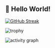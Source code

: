 ## 👋 Hello World!

<!-- 📈 Streak Stats -->
[![GitHub Streak](https://streak-stats.demolab.com/?user=Berry7028&theme=tokyonight&hide_border=true)](https://github.com/Berry7028)  <!-- ダイナミックな貢献ストリーク :contentReference[oaicite:1]{index=1} -->
<!-- 🏆 GitHub Profile Trophy -->
![trophy](https://github-profile-trophy.vercel.app/?username=Berry7028&theme=onedark)  <!-- 成績順位をトロフィーとして表示 :contentReference[oaicite:4]{index=4} -->

<!-- 📉 Activity Graph -->
![activity graph](https://github-readme-activity-graph.vercel.app/graph?username=Berry7028&theme=github-dark)  <!-- 月ごとの活動量をグラフ化 :contentReference[oaicite:5]{index=5} -->
